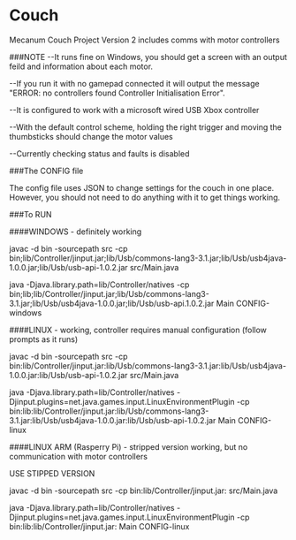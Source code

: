 Couch
=====

Mecanum Couch Project Version 2 includes comms with motor controllers

###NOTE
--It runs fine on Windows, you should get a screen with an output feild and information about each motor. 

--If you run it with no gamepad connected it will output the message "ERROR: no controllers found Controller Initialisation Error". 

--It is configured to work with a microsoft wired USB Xbox controller

--With the default control scheme, holding the right trigger and moving the thumbsticks should change the motor values

--Currently checking status and faults is disabled


###The CONFIG file

The config file uses JSON to change settings for the couch in one place. However, you should not need to do anything with it to get things working. 

###To RUN


####WINDOWS - definitely working

javac -d bin -sourcepath src -cp bin;lib/Controller/jinput.jar;lib/Usb/commons-lang3-3.1.jar;lib/Usb/usb4java-1.0.0.jar;lib/Usb/usb-api-1.0.2.jar src/Main.java

java -Djava.library.path=lib/Controller/natives -cp bin;lib;lib/Controller/jinput.jar;lib/Usb/commons-lang3-3.1.jar;lib/Usb/usb4java-1.0.0.jar;lib/Usb/usb-api.1.0.2.jar Main CONFIG-windows


####LINUX - working, controller requires manual configuration (follow prompts as it runs)

javac -d bin -sourcepath src -cp bin:lib/Controller/jinput.jar:lib/Usb/commons-lang3-3.1.jar:lib/Usb/usb4java-1.0.0.jar:lib/Usb/usb-api-1.0.2.jar src/Main.java

java -Djava.library.path=lib/Controller/natives -Djinput.plugins=net.java.games.input.LinuxEnvironmentPlugin -cp bin:lib:lib/Controller/jinput.jar:lib/Usb/commons-lang3-3.1.jar:lib/Usb/usb4java-1.0.0.jar:lib/Usb/usb-api-1.0.2.jar Main CONFIG-linux

####LINUX ARM (Rasperry Pi) - stripped version working, but no communication with motor controllers

USE STIPPED VERSION

javac -d bin -sourcepath src -cp bin:lib/Controller/jinput.jar: src/Main.java

java -Djava.library.path=lib/Controller/natives -Djinput.plugins=net.java.games.input.LinuxEnvironmentPlugin -cp bin:lib:lib/Controller/jinput.jar: Main CONFIG-linux


